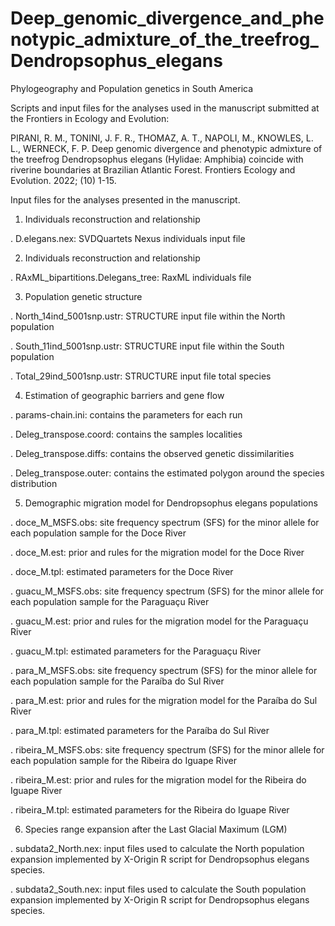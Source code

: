 # Deep_genomic_divergence_and_phenotypic_admixture_of_the_treefrog_Dendropsophus_elegans


Phylogeography and Population genetics in South America

Scripts and input files for the analyses used in the manuscript submitted at the Frontiers in Ecology and Evolution:

PIRANI, R. M., TONINI, J. F. R., THOMAZ, A. T., NAPOLI, M., KNOWLES, L. L., WERNECK, F. P. Deep genomic divergence and phenotypic admixture of the treefrog Dendropsophus elegans (Hylidae: Amphibia) coincide with riverine boundaries at Brazilian Atlantic Forest. Frontiers Ecology and Evolution. 2022; (10) 1-15.


Input files for the analyses presented in the manuscript.

1. Individuals reconstruction and relationship

  . D.elegans.nex: SVDQuartets Nexus individuals input file

2. Individuals reconstruction and relationship
  
  . RAxML_bipartitions.Delegans_tree: RaxML individuals file

3. Population genetic structure
  
  . North_14ind_5001snp.ustr: STRUCTURE input file within the North population
  
  . South_11ind_5001snp.ustr: STRUCTURE input file within the South population
  
  . Total_29ind_5001snp.ustr: STRUCTURE input file total species

4. Estimation of geographic barriers and gene flow
  
  . params-chain.ini: contains the parameters for each run
  
  . Deleg_transpose.coord: contains the samples localities
  
  . Deleg_transpose.diffs: contains the observed genetic dissimilarities
  
  . Deleg_transpose.outer: contains the estimated polygon around the species distribution

5. Demographic migration model for Dendropsophus elegans populations
  
  . doce_M_MSFS.obs: site frequency spectrum (SFS) for the minor allele for each population sample for the Doce River
  
  . doce_M.est: prior and rules for the migration model for the Doce River
  
  . doce_M.tpl: estimated parameters for the Doce River
  
  . guacu_M_MSFS.obs: site frequency spectrum (SFS) for the minor allele for each population sample for the Paraguaçu River
  
  . guacu_M.est: prior and rules for the migration model for the Paraguaçu River
  
  . guacu_M.tpl: estimated parameters for the Paraguaçu River
  
  . para_M_MSFS.obs: site frequency spectrum (SFS) for the minor allele for each population sample for the Paraíba do Sul River
  
  . para_M.est: prior and rules for the migration model for the Paraíba do Sul River
  
  . para_M.tpl: estimated parameters for the Paraíba do Sul River
  
  . ribeira_M_MSFS.obs: site frequency spectrum (SFS) for the minor allele for each population sample for the Ribeira do Iguape River
  
  . ribeira_M.est: prior and rules for the migration model for the Ribeira do Iguape River
  
  . ribeira_M.tpl: estimated parameters for the Ribeira do Iguape River


6. Species range expansion after the Last Glacial Maximum (LGM)
  
  . subdata2_North.nex: input files used to calculate the North population expansion implemented by X-Origin R script for Dendropsophus elegans species. 
  
  . subdata2_South.nex: input files used to calculate the South population expansion implemented by X-Origin R script for Dendropsophus elegans species. 
